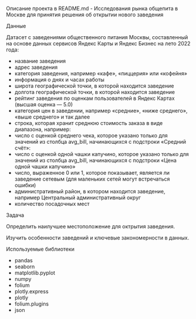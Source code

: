 Описание проекта в README.md - Исследования рынка общепита в Москве для принятия решения об
открытии нового заведения

Данные

Датасет с заведениями общественного питания Москвы, составленный на основе данных сервисов Яндекс Карты и Яндекс Бизнес на лето 2022 года:

- название заведения
- адрес заведения
- категория заведения, например «кафе», «пиццерия» или «кофейня»
- информация о днях и часах работы
- широта географической точки, в которой находится заведение
-  долгота географической точки, в которой находится заведение
-  рейтинг заведения по оценкам пользователей в Яндекс Картах (высшая оценка — 5.0)
-  категория цен в заведении, например «средние», «ниже среднего», «выше среднего» и так далее
-  строка, которая хранит среднюю стоимость заказа в виде диапазона, например:
-  число с оценкой среднего чека, которое указано только для значений из столбца avg_bill, начинающихся с подстроки «Средний счёт»:
-  число с оценкой одной чашки капучино, которое указано только для значений из столбца avg_bill, начинающихся с подстроки «Цена одной чашки капучино»
-  число, выраженное 0 или 1, которое показывает, является ли заведение сетевым (для маленьких сетей могут встречаться ошибки)
-  административный район, в котором находится заведение, например Центральный административный округ
-  количество посадочных мест

Задача

Определить наилучшее местоположение для октрытия заведения.

Изучить особенности заведений и ключевые закономерности в данных. 


Используемые библиотеки

- pandas
- seaborn
- matplotlib.pyplot
- numpy
- folium
- plotly.express
- plotly
- folium.plugins
- json
